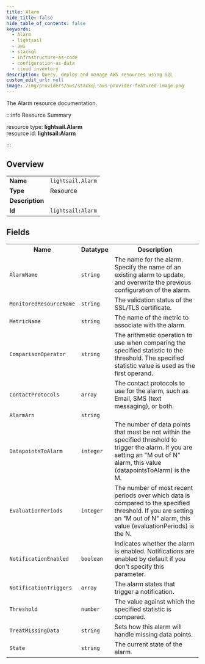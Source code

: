 ```yaml
---
title: Alarm
hide_title: false
hide_table_of_contents: false
keywords:
  - Alarm
  - lightsail
  - aws
  - stackql
  - infrastructure-as-code
  - configuration-as-data
  - cloud inventory
description: Query, deploy and manage AWS resources using SQL
custom_edit_url: null
image: /img/providers/aws/stackql-aws-provider-featured-image.png
---
```

The Alarm resource documentation.

:::info Resource Summary

<div class="row">
<div class="providerDocColumn">
<span>resource type:&nbsp;<b>lightsail.Alarm</b></span><br />
<span>resource id:&nbsp;<b>lightsail:Alarm</b></span><br />
</div>
</div>

:::

## Overview
<table><tbody>
<tr><td><b>Name</b></td><td><code>lightsail.Alarm</code></td></tr>
<tr><td><b>Type</b></td><td>Resource</td></tr>
<tr><td><b>Description</b></td><td></td></tr>
<tr><td><b>Id</b></td><td><code>lightsail:Alarm</code></td></tr>
</tbody></table>

## Fields
<table><tbody>
<tr><th>Name</th><th>Datatype</th><th>Description</th></tr>
<tr><td><code>AlarmName</code></td><td><code>string</code></td><td>The name for the alarm. Specify the name of an existing alarm to update, and overwrite the previous configuration of the alarm.</td></tr><tr><td><code>MonitoredResourceName</code></td><td><code>string</code></td><td>The validation status of the SSL/TLS certificate.</td></tr><tr><td><code>MetricName</code></td><td><code>string</code></td><td>The name of the metric to associate with the alarm.</td></tr><tr><td><code>ComparisonOperator</code></td><td><code>string</code></td><td>The arithmetic operation to use when comparing the specified statistic to the threshold. The specified statistic value is used as the first operand.</td></tr><tr><td><code>ContactProtocols</code></td><td><code>array</code></td><td>The contact protocols to use for the alarm, such as Email, SMS (text messaging), or both.</td></tr><tr><td><code>AlarmArn</code></td><td><code>string</code></td><td></td></tr><tr><td><code>DatapointsToAlarm</code></td><td><code>integer</code></td><td>The number of data points that must be not within the specified threshold to trigger the alarm. If you are setting an "M out of N" alarm, this value (datapointsToAlarm) is the M.</td></tr><tr><td><code>EvaluationPeriods</code></td><td><code>integer</code></td><td>The number of most recent periods over which data is compared to the specified threshold. If you are setting an "M out of N" alarm, this value (evaluationPeriods) is the N.</td></tr><tr><td><code>NotificationEnabled</code></td><td><code>boolean</code></td><td>Indicates whether the alarm is enabled. Notifications are enabled by default if you don't specify this parameter.</td></tr><tr><td><code>NotificationTriggers</code></td><td><code>array</code></td><td>The alarm states that trigger a notification.</td></tr><tr><td><code>Threshold</code></td><td><code>number</code></td><td>The value against which the specified statistic is compared.</td></tr><tr><td><code>TreatMissingData</code></td><td><code>string</code></td><td>Sets how this alarm will handle missing data points.</td></tr><tr><td><code>State</code></td><td><code>string</code></td><td>The current state of the alarm.</td></tr>
</tbody></table>